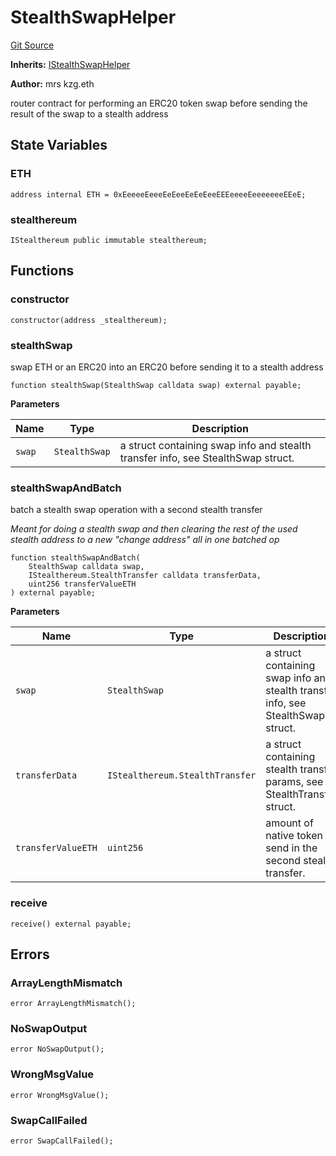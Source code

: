 # StealthSwapHelper
[Git Source](https://github.com/kassandraoftroy/erc5564-contracts/blob/731c7df572c99212c1b4673f7aae73feff353dcf/src/StealthSwapHelper.sol)

**Inherits:**
[IStealthSwapHelper](/src/interfaces/IStealthSwapHelper.sol/interface.IStealthSwapHelper.md)

**Author:**
mrs kzg.eth

router contract for performing an ERC20 token swap before sending the result of the swap to a stealth address


## State Variables
### ETH

```solidity
address internal ETH = 0xEeeeeEeeeEeEeeEeEeEeeEEEeeeeEeeeeeeeEEeE;
```


### stealthereum

```solidity
IStealthereum public immutable stealthereum;
```


## Functions
### constructor


```solidity
constructor(address _stealthereum);
```

### stealthSwap

swap ETH or an ERC20 into an ERC20 before sending it to a stealth address


```solidity
function stealthSwap(StealthSwap calldata swap) external payable;
```
**Parameters**

|Name|Type|Description|
|----|----|-----------|
|`swap`|`StealthSwap`|a struct containing swap info and stealth transfer info, see StealthSwap struct.|


### stealthSwapAndBatch

batch a stealth swap operation with a second stealth transfer

*Meant for doing a stealth swap and then clearing the rest of the used stealth address to a new "change address" all in one batched op*


```solidity
function stealthSwapAndBatch(
    StealthSwap calldata swap,
    IStealthereum.StealthTransfer calldata transferData,
    uint256 transferValueETH
) external payable;
```
**Parameters**

|Name|Type|Description|
|----|----|-----------|
|`swap`|`StealthSwap`|a struct containing swap info and stealth transfer info, see StealthSwap struct.|
|`transferData`|`IStealthereum.StealthTransfer`|a struct containing stealth transfer params, see StealthTransfer struct.|
|`transferValueETH`|`uint256`|amount of native token to send in the second stealth transfer.|


### receive


```solidity
receive() external payable;
```

## Errors
### ArrayLengthMismatch

```solidity
error ArrayLengthMismatch();
```

### NoSwapOutput

```solidity
error NoSwapOutput();
```

### WrongMsgValue

```solidity
error WrongMsgValue();
```

### SwapCallFailed

```solidity
error SwapCallFailed();
```

